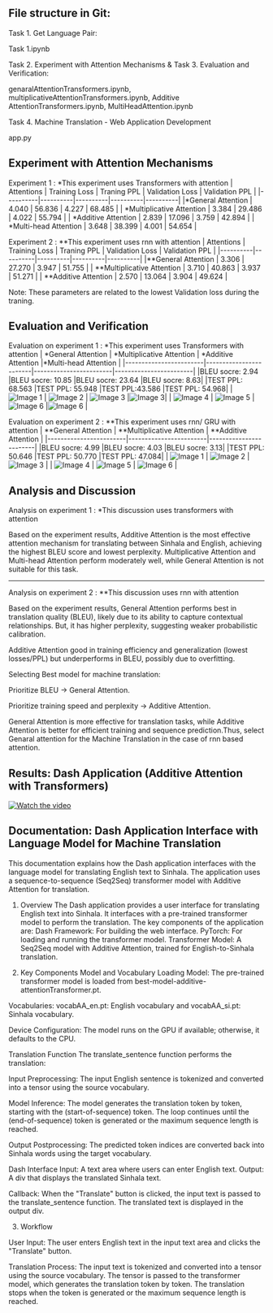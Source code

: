 ## File structure in Git:
Task 1. Get Language Pair: 

Task 1.ipynb 

Task 2. Experiment with Attention Mechanisms & Task 3. Evaluation and Verification:

genaralAttentionTransformers.ipynb,
multiplicativeAttentionTransformers.ipynb,
Additive AttentionTransformers.ipynb,
MultiHeadAttention.ipynb

Task 4. Machine Translation - Web Application Development

app.py

## Experiment with Attention Mechanisms

Experiment 1 :
*This experiment uses Transformers with attention
| Attentions | Training Loss | Traning PPL | Validation Loss | Validation PPL |
|----------|----------|----------|----------|----------|
|*General Attention    | 4.040     | 56.836     | 4.227     | 68.485     |
| *Multiplicative Attention   | 3.384     | 29.486     | 4.022     | 55.794     |
| *Additive Attention  | 2.839    |   17.096   | 3.759    | 42.894     |
| *Multi-head Attention  | 3.648    | 38.399     |  4.001   | 54.654    |

Experiment 2 : 
**This experiment uses rnn with attention
| Attentions | Training Loss | Traning PPL | Validation Loss | Validation PPL |
|----------|----------|----------|----------|----------|
|**General Attention    | 3.306     | 27.270     | 3.947     | 51.755     |
| **Multiplicative Attention   | 3.710     | 40.863     | 3.937     | 51.271     |
| **Additive Attention  | 2.570     | 13.064     | 3.904     | 49.624     |

Note: These parameters are related to the lowest Validation loss during the traning.
## Evaluation and Verification

Evaluation on experiment 1 :
*This experiment uses Transformers with attention
| *General Attention | *Multiplicative Attention | *Additive Attention |*Multi-head Attention |
|------------------------|------------------------|------------------------|------------------------|
|BLEU socre: 2.94  |BLEU socre: 10.85  |BLEU socre: 23.64 |BLEU socre: 8.63| 
|TEST PPL: 68.563 |TEST PPL: 55.948 |TEST PPL:43.586 |TEST PPL: 54.968|
| ![Image 1](genaralAttention_trans1.png) | ![Image 2](multiplicativeAttention_trans1.png) | ![Image 3](AdditiveAttention_trans1.png) |![Image 3](MultiHeadAttention_trans1.png)|
| ![Image 4](genaralAttention_trans2.png) | ![Image 5](multiplicativeAttention2.png) | ![Image 6](AdditiveAttention_trans2.png) |![Image 6](MultiHeadAttention_trans2.png) |


Evaluation on experiment 2 :
**This experiment uses rnn/ GRU with attention
| **General Attention | **Multiplicative Attention | **Additive Attention |
|------------------------|------------------------|------------------------|
|BLEU socre: 4.99 |BLEU socre: 4.03 |BLEU socre: 3.13|
|TEST PPL: 50.646 |TEST PPL: 50.770 |TEST PPL: 47.084|
| ![Image 1](genaralAttention1.png) | ![Image 2](multiplicativeAttention1.png) | ![Image 3](AdditiveAttention1.png) |
| ![Image 4](genaralAttention2.png) | ![Image 5](multiplicativeAttention2.png) | ![Image 6](AdditiveAttention2.png) |

## Analysis and Discussion

Analysis on experiment 1 :
*This discussion uses transformers with attention

Based on the experiment results, Additive Attention is the most effective attention mechanism for translating between Sinhala and English, achieving the highest BLEU score and lowest perplexity. Multiplicative Attention and Multi-head Attention perform moderately well, while General Attention is not suitable for this task.

-------------------------------------------------------------------------------------------------------------------------------------------------------------------------
Analysis on experiment 2 :
**This discussion uses rnn with attention

Based on the experiment results, General Attention performs best in translation quality (BLEU), likely due to its ability to capture contextual relationships. But, it has higher perplexity, suggesting weaker probabilistic calibration.

Additive Attention good in training efficiency and generalization (lowest losses/PPL) but underperforms in BLEU, possibly due to overfitting.

Selecting Best model for machine translation:

Prioritize BLEU -> General Attention.

Prioritize training speed and perplexity -> Additive Attention.

General Attention is more effective for translation tasks, while Additive Attention is better for efficient training and sequence prediction.Thus, select Genaral attention for the Machine Translation in the case of rnn based attention.


## Results: Dash Application (Additive Attention with Transformers)
[![Watch the video](https://img.youtube.com/vi/7lEQ16-U0V8/maxresdefault.jpg)](https://www.youtube.com/watch?v=7lEQ16-U0V8)

## Documentation: Dash Application Interface with Language Model for Machine Translation
This documentation explains how the Dash application interfaces with the language model for translating English text to Sinhala. 
The application uses a sequence-to-sequence (Seq2Seq) transformer model with Additive Attention for translation.

1. Overview
The Dash application provides a user interface for translating English text into Sinhala. It interfaces with a pre-trained transformer model to perform the translation. The key components of the application are:
Dash Framework: For building the web interface.
PyTorch: For loading and running the transformer model.
Transformer Model: A Seq2Seq model with Additive Attention, trained for English-to-Sinhala translation.

2. Key Components
Model and Vocabulary Loading
Model: The pre-trained transformer model is loaded from best-model-additive-attentionTransformer.pt.

Vocabularies:
vocabAA_en.pt: English vocabulary and
vocabAA_si.pt: Sinhala vocabulary.

Device Configuration: The model runs on the GPU if available; otherwise, it defaults to the CPU.

Translation Function
The translate_sentence function performs the translation:

Input Preprocessing:
The input English sentence is tokenized and converted into a tensor using the source vocabulary.

Model Inference:
The model generates the translation token by token, starting with the <sos> (start-of-sequence) token.
The loop continues until the <eos> (end-of-sequence) token is generated or the maximum sequence length is reached.

Output Postprocessing:
The predicted token indices are converted back into Sinhala words using the target vocabulary.

Dash Interface
Input: A text area where users can enter English text.
Output: A div that displays the translated Sinhala text.

Callback:
When the "Translate" button is clicked, the input text is passed to the translate_sentence function.
The translated text is displayed in the output div.

3. Workflow

User Input:
The user enters English text in the input text area and clicks the "Translate" button.

Translation Process:
The input text is tokenized and converted into a tensor using the source vocabulary.
The tensor is passed to the transformer model, which generates the translation token by token.
The translation stops when the <eos> token is generated or the maximum sequence length is reached.


